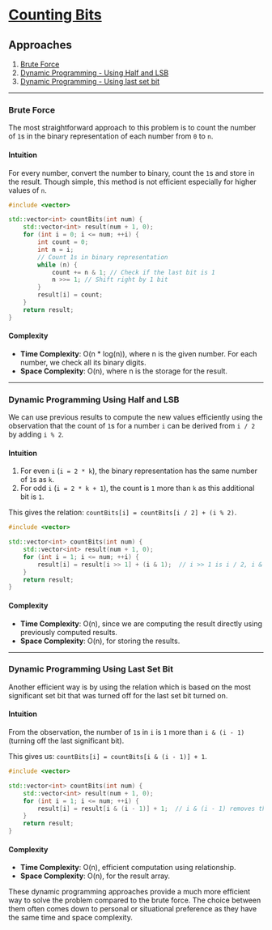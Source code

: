 # [Counting Bits](https://leetcode.com/problems/counting-bits/)

## Approaches
1. [Brute Force](#brute-force)
2. [Dynamic Programming - Using Half and LSB](#dynamic-programming-using-half-and-lsb)
3. [Dynamic Programming - Using last set bit](#dynamic-programming-using-last-set-bit)

---

### Brute Force

The most straightforward approach to this problem is to count the number of `1`s in the binary representation of each number from `0` to `n`.

#### Intuition

For every number, convert the number to binary, count the `1`s and store in the result. Though simple, this method is not efficient especially for higher values of `n`.

```cpp
#include <vector>

std::vector<int> countBits(int num) {
    std::vector<int> result(num + 1, 0);
    for (int i = 0; i <= num; ++i) {
        int count = 0;
        int n = i;
        // Count 1s in binary representation
        while (n) {
            count += n & 1; // Check if the last bit is 1
            n >>= 1; // Shift right by 1 bit
        }
        result[i] = count;
    }
    return result;
}
```

#### Complexity
- **Time Complexity**: O(n * log(n)), where n is the given number. For each number, we check all its binary digits.
- **Space Complexity**: O(n), where n is the storage for the result.

---

### Dynamic Programming Using Half and LSB

We can use previous results to compute the new values efficiently using the observation that the count of `1`s for a number `i` can be derived from `i / 2` by adding `i % 2`.

#### Intuition

1. For even `i` (`i = 2 * k`), the binary representation has the same number of `1`s as `k`.
2. For odd `i` (`i = 2 * k + 1`), the count is `1` more than `k` as this additional bit is `1`.

This gives the relation: `countBits[i] = countBits[i / 2] + (i % 2)`.

```cpp
#include <vector>

std::vector<int> countBits(int num) {
    std::vector<int> result(num + 1, 0);
    for (int i = 1; i <= num; ++i) {
        result[i] = result[i >> 1] + (i & 1);  // i >> 1 is i / 2, i & 1 checks if odd
    }
    return result;
}
```

#### Complexity
- **Time Complexity**: O(n), since we are computing the result directly using previously computed results.
- **Space Complexity**: O(n), for storing the results.

---

### Dynamic Programming Using Last Set Bit

Another efficient way is by using the relation which is based on the most significant set bit that was turned off for the last set bit turned on.

#### Intuition

From the observation, the number of `1`s in `i` is `1` more than `i & (i - 1)` (turning off the last significant bit).

This gives us: `countBits[i] = countBits[i & (i - 1)] + 1`.

```cpp
#include <vector>

std::vector<int> countBits(int num) {
    std::vector<int> result(num + 1, 0);
    for (int i = 1; i <= num; ++i) {
        result[i] = result[i & (i - 1)] + 1;  // i & (i - 1) removes the last significant 1
    }
    return result;
}
```

#### Complexity
- **Time Complexity**: O(n), efficient computation using relationship.
- **Space Complexity**: O(n), for the result array.

These dynamic programming approaches provide a much more efficient way to solve the problem compared to the brute force. The choice between them often comes down to personal or situational preference as they have the same time and space complexity.

